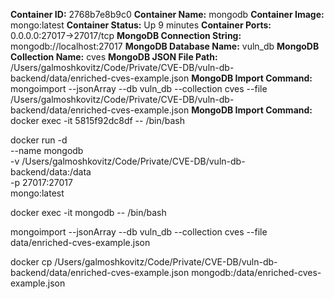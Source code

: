 **Container ID:** 2768b7e8b9c0
**Container Name:** mongodb
**Container Image:** mongo:latest
**Container Status:** Up 9 minutes
**Container Ports:** 0.0.0.0:27017->27017/tcp
**MongoDB Connection String:** mongodb://localhost:27017
**MongoDB Database Name:** vuln_db
**MongoDB Collection Name:** cves
**MongoDB JSON File Path:** /Users/galmoshkovitz/Code/Private/CVE-DB/vuln-db-backend/data/enriched-cves-example.json
**MongoDB Import Command:** mongoimport --jsonArray --db vuln_db --collection cves --file /Users/galmoshkovitz/Code/Private/CVE-DB/vuln-db-backend/data/enriched-cves-example.json
**MongoDB Import Command:** docker exec -it 5815f92dc8df -- /bin/bash


docker run -d \
  --name mongodb \
  -v /Users/galmoshkovitz/Code/Private/CVE-DB/vuln-db-backend/data:/data \
  -p 27017:27017 \
  mongo:latest

docker exec -it mongodb -- /bin/bash

mongoimport --jsonArray --db vuln_db --collection cves --file data/enriched-cves-example.json

docker cp /Users/galmoshkovitz/Code/Private/CVE-DB/vuln-db-backend/data/enriched-cves-example.json mongodb:/data/enriched-cves-example.json


